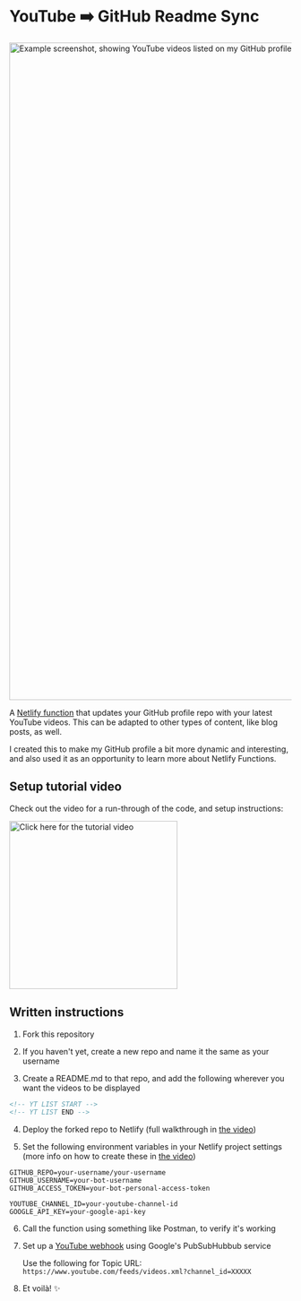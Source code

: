 # YouTube ➡️ GitHub Readme Sync

<img alt="Example screenshot, showing YouTube videos listed on my GitHub profile" src="https://raw.githubusercontent.com/jacques-blom/dynamic-github-profile/main/screenshot.jpg" width="1174" />

A [Netlify function](https://www.netlify.com/products/functions/) that updates your GitHub profile repo with your latest YouTube videos. This can be adapted to other types of content, like blog posts, as well.

I created this to make my GitHub profile a bit more dynamic and interesting, and also used it as an opportunity to learn more about Netlify Functions.

## Setup tutorial video

Check out the video for a run-through of the code, and setup instructions:

<a href="https://youtu.be/9JVE8OGRSlA"><img alt="Click here for the tutorial video" src="https://raw.githubusercontent.com/jacques-blom/dynamic-github-profile/main/video.png" width="300" /></a>

## Written instructions

1. Fork this repository

2. If you haven't yet, create a new repo and name it the same as your username

3. Create a README.md to that repo, and add the following wherever you want the videos to be displayed

```md
<!-- YT LIST START -->
<!-- YT LIST END -->
```

4. Deploy the forked repo to Netlify (full walkthrough in [the video](https://youtu.be/9JVE8OGRSlA))

5. Set the following environment variables in your Netlify project settings (more info on how to create these in [the video](https://youtu.be/9JVE8OGRSlA))

```
GITHUB_REPO=your-username/your-username
GITHUB_USERNAME=your-bot-username
GITHUB_ACCESS_TOKEN=your-bot-personal-access-token

YOUTUBE_CHANNEL_ID=your-youtube-channel-id
GOOGLE_API_KEY=your-google-api-key
```

6. Call the function using something like Postman, to verify it's working

7. Set up a [YouTube webhook](https://developers.google.com/youtube/v3/guides/push_notifications) using Google's PubSubHubbub service

    Use the following for Topic URL: `https://www.youtube.com/feeds/videos.xml?channel_id=XXXXX`

8. Et voilà! ✨
